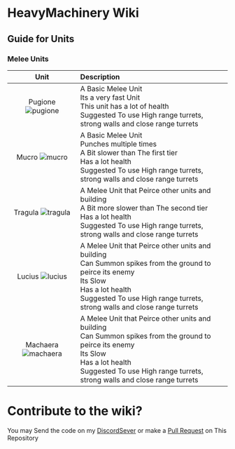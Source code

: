 # HeavyMachinery Wiki

## Guide for Units

### Melee Units
| **Unit** | **Description** |
|:---:|:---|
| Pugione ![pugione](https://github.com/Zeniku/HeavyMachinery-Wiki/blob/master/images/units/pugione-full.png) |A Basic Melee Unit <br /> Its a very fast Unit <br /> This unit has a lot of health <br/> Suggested To use High range turrets,<br /> strong walls and close range turrets|
| Mucro ![mucro](https://github.com/Zeniku/HeavyMachinery-Wiki/blob/master/images/units/mucro-full.png) |A Basic Melee Unit <br /> Punches multiple times<br /> A Bit slower than The first tier<br /> Has a lot health <br/> Suggested To use High range turrets,<br /> strong walls and close range turrets|
| Tragula ![tragula](https://github.com/Zeniku/HeavyMachinery-Wiki/blob/master/images/units/tragula-full.png) | A Melee Unit that Peirce other units and building<br /> A Bit more slower than The second tier<br /> Has a lot health <br/> Suggested To use High range turrets,<br /> strong walls and close range turrets|
| Lucius ![lucius](https://github.com/Zeniku/HeavyMachinery-Wiki/blob/master/images/units/lucius-full.png) | A Melee Unit that Peirce other units and building<br /> Can Summon spikes from the ground to peirce its enemy<br />Its Slow<br /> Has a lot health <br/> Suggested To use High range turrets,<br /> strong walls and close range turrets|
| Machaera ![machaera](https://github.com/Zeniku/HeavyMachinery-Wiki/blob/master/images/units/machaera-full.png) | A Melee Unit that Peirce other units and building<br /> Can Summon spikes from the ground to peirce its enemy<br />Its Slow<br /> Has a lot health <br/> Suggested To use High range turrets,<br /> strong walls and close range turrets|

# Contribute to the wiki?
You may Send the code on my [DiscordSever](https://discord.gg/bWBGyty)
or make a [Pull Request](https://github.com/Zeniku/HeavyMachinery-Wiki/pulls) on This Repository